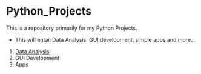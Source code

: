 # Python_Projects

This is a repository primarily for my Python Projects. 

 - This will entail Data Analysis, GUI development, simple apps and more...

1. [Data Analysis](https://github.com/ksaesthetix/Python_Projects/tree/main/Data%20Analysis)
2. GUI Development
3. Apps
